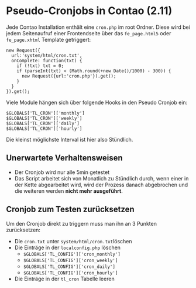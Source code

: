 # Pseudo-Cronjobs in Contao (2.11)

Jede Contao Installation enthält eine `cron.php` im root Ordner. Diese wird bei jedem Seitenaufruf einer Frontendseite über das `fe_page.html5` oder `fe_page.xhtml` Template getriggert:

```
new Request({
  url:'system/html/cron.txt',
  onComplete: function(txt) {
    if (!txt) txt = 0;
    if (parseInt(txt) < (Math.round(+new Date()/1000) - 300)) {
      new Request({url:'cron.php'}).get();
    }
  }
}).get();
```

Viele Module hängen sich über folgende Hooks in den Pseudo Cronjob ein:

```
$GLOBALS['TL_CRON']['monthly']
$GLOBALS['TL_CRON']['weekly']
$GLOBALS['TL_CRON']['daily']
$GLOBALS['TL_CRON']['hourly']
```

Die kleinst möglichste Interval ist hier also Stündlich.

## Unerwartete Verhaltensweisen

- Der Cronjob wird nur alle 5min getestet
- Das Script arbeitet sich von Monatlich zu Stündlich durch, wenn einer in der Kette abgearbeitet wird, wird der Prozess danach abgebrochen und die weiteren werden **nicht mehr ausgeführt**.

## Cronjob zum Testen zurücksetzen

Um den Cronjob direkt zu triggern muss man ihn an 3 Punkten zurücksetzen:

- Die `cron.txt` unter `system/html/cron.txt`löschen
- Die Einträge in der `localconfig.php` löschen
	- `$GLOBALS['TL_CONFIG']['cron_monthly']`
	- `$GLOBALS['TL_CONFIG']['cron_weekly']`
	- `$GLOBALS['TL_CONFIG']['cron_daily']`
	- `$GLOBALS['TL_CONFIG']['cron_hourly']`
- Die Einträge in der `tl_cron` Tabelle leeren
